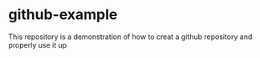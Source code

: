 # github-example
This repository is a demonstration of how to creat a github repository and properly use it up
